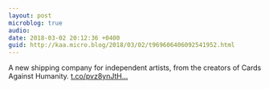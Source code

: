 ```yaml
---
layout: post
microblog: true
audio: 
date: 2018-03-02 20:12:36 +0400
guid: http://kaa.micro.blog/2018/03/02/t969606406092541952.html
---
```

A new shipping company for independent artists, from the creators of Cards Against Humanity. [t.co/pvz8ynJtH...](https://t.co/pvz8ynJtH9)
